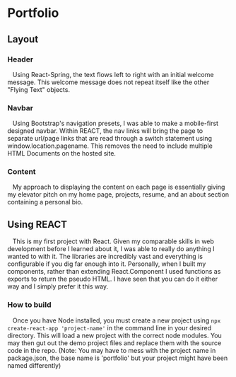 # Portfolio

## Layout

### Header

&nbsp;&nbsp;&nbsp;Using React-Spring, the text flows left to right with an initial welcome message. This welcome message does not repeat itself like the other "Flying Text" objects. 

### Navbar

&nbsp;&nbsp;&nbsp;Using Bootstrap's navigation presets, I was able to make a mobile-first designed navbar. Within REACT, the nav links will bring the page to separate url/page links that are read through a switch statement using window.location.pagename. This removes the need to include multiple HTML Documents on the hosted site.

### Content

&nbsp;&nbsp;&nbsp;My approach to displaying the content on each page is essentially giving my elevator pitch on my home page, projects, resume, and an about section containing a personal bio.

## Using REACT

&nbsp;&nbsp;&nbsp;This is my first project with React. Given my comparable skills in web development before I learned about it, I was able to really do anything I wanted to with it. The libraries are incredibly vast and everything is configurable if you dig far enough into it. Personally, when I built my components, rather than extending React.Component I used functions as exports to return the pseudo HTML. I have seen that you can do it either way and I simply prefer it this way.

### How to build

&nbsp;&nbsp;&nbsp;Once you have Node installed, you must create a new project using `npx create-react-app 'project-name'` in the command line in your desired directory. This will load a new project with the correct node modules. You may then gut out the demo project files and replace them with the source code in the repo. (Note: You may have to mess with the project name in package.json, the base name is 'portfolio' but your project might have been named differently)